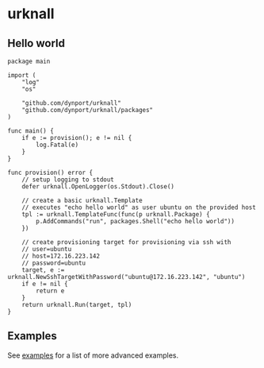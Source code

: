 # urknall

## Hello world

	package main

	import (
		"log"
		"os"

		"github.com/dynport/urknall"
		"github.com/dynport/urknall/packages"
	)

	func main() {
		if e := provision(); e != nil {
			log.Fatal(e)
		}
	}

	func provision() error {
		// setup logging to stdout
		defer urknall.OpenLogger(os.Stdout).Close()

		// create a basic urknall.Template
		// executes "echo hello world" as user ubuntu on the provided host
		tpl := urknall.TemplateFunc(func(p urknall.Package) {
			p.AddCommands("run", packages.Shell("echo hello world"))
		})

		// create provisioning target for provisioning via ssh with
		// user=ubuntu
		// host=172.16.223.142
		// password=ubuntu
		target, e := urknall.NewSshTargetWithPassword("ubuntu@172.16.223.142", "ubuntu")
		if e != nil {
			return e
		}
		return urknall.Run(target, tpl)
	}

## Examples

See [examples](examples) for a list of more advanced examples.


